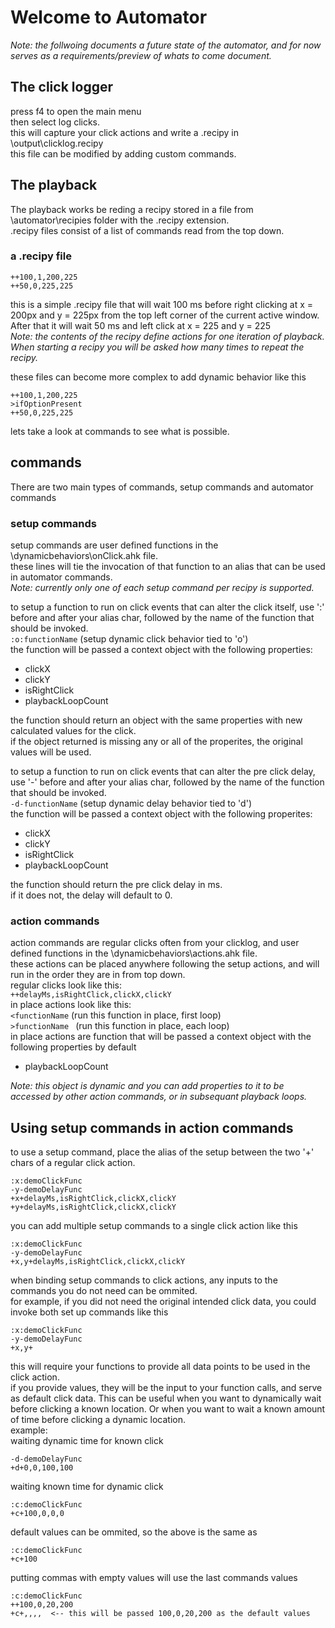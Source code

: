 # Welcome to Automator    
*Note: the follwoing documents a future state of the automator, and for now serves as a requirements/preview of whats to come document.*
## The click logger    
press f4 to open the main menu    
then select log clicks.    
this will capture your click actions and write a .recipy in \output\clicklog.recipy    
this file can be modified by adding custom commands.    


## The playback    
The playback works be reding a recipy stored in a file from \automator\recipies folder with the .recipy extension.    
.recipy files consist of a list of commands read from the top down.  
### a .recipy file    
```
++100,1,200,225    
++50,0,225,225
```    
this is a simple .recipy file that will wait 100 ms before right clicking at x = 200px and y = 225px from the top left corner of the current active window.  After that it will wait 50 ms and left click at x = 225 and y = 225    
*Note: the contents of the recipy define actions for one iteration of playback.  When starting a recipy you will be asked how many times to repeat the recipy.*
    
these files can become more complex to add dynamic behavior like this
```
++100,1,200,225    
>ifOptionPresent
++50,0,225,225
```    
lets take a look at commands to see what is possible.

## commands    
There are two main types of commands, setup commands and automator commands    
### **setup commands**    
setup commands are user defined functions in the \dynamicbehaviors\onClick.ahk file.    
these lines will tie the invocation of that function to an alias that can be used in automator commands.    
*Note: currently only one of each setup command per recipy is supported.*    

to setup a function to run on click events that can alter the click itself, use ':' before and after your alias char,
followed by the name of the function that should be invoked.    
```:o:functionName``` (setup dynamic click behavior tied to 'o')    
the function will be passed a context object with the following properties:    
- clickX
- clickY
- isRightClick
- playbackLoopCount
    
the function should return an object with the same properties with new calculated values for the click.    
if the object returned is missing any or all of the properites, the original values will be used.

to setup a function to run on click events that can alter the pre click delay, use '-' before and after your alias char, followed by the name of the function that should be invoked.    
```-d-functionName``` (setup dynamic delay behavior tied to 'd')    
the function will be passed a context object with the following properites:
- clickX
- clickY
- isRightClick
- playbackLoopCount
    
the function should return the pre click delay in ms.    
if it does not, the delay will default to 0.

### **action commands**    
action commands are regular clicks often from your clicklog, and user defined functions in the \dynamicbehaviors\actions.ahk file.    
these actions can be placed anywhere following the setup actions, and will run in the order they are in from top down.    
regular clicks look like this:    
```++delayMs,isRightClick,clickX,clickY```    
in place actions look like this:    
```<functionName``` (run this function in place, first loop)    
```>functionName ``` (run this function in place, each loop)    
in place actions are function that will be passed a context object with the following properties by default
- playbackLoopCount
    
*Note: this object is dynamic and you can add properties to it to be accessed by other action commands, or in subsequant playback loops.*    

## Using setup commands in action commands    
to use a setup command, place the alias of the setup between the two '+' chars of a regular click action.    
```
:x:demoClickFunc
-y-demoDelayFunc
+x+delayMs,isRightClick,clickX,clickY
+y+delayMs,isRightClick,clickX,clickY
```    
you can add multiple setup commands to a single click action like this

```
:x:demoClickFunc
-y-demoDelayFunc
+x,y+delayMs,isRightClick,clickX,clickY
```    
when binding setup commands to click actions, any inputs to the commands you do not need can be ommited.    
for example, if you did not need the original intended click data, you could invoke both set up commands like this    

```
:x:demoClickFunc
-y-demoDelayFunc
+x,y+
```    
this will require your functions to provide all data points to be used in the click action.    
if you provide values, they will be the input to your function calls, and serve as default click data.  This can be useful when you want to dynamically wait before clicking a known location.  Or when you want to wait a known amount of time before clicking a dynamic location.    
example:    
waiting dynamic time for known click

```
-d-demoDelayFunc
+d+0,0,100,100
```    
waiting known time for dynamic click
```
:c:demoClickFunc
+c+100,0,0,0
```    
default values can be ommited, so the above is the same as    
```
:c:demoClickFunc
+c+100
```    
putting commas with empty values will use the last commands values    
```
:c:demoClickFunc
++100,0,20,200
+c+,,,,  <-- this will be passed 100,0,20,200 as the default values
```    
